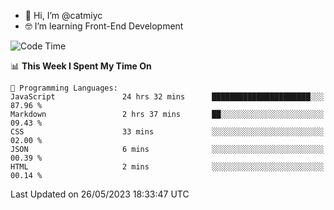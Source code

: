 - 👋 Hi, I’m @catmiyc
- 🤓 I’m learning Front-End Development

<!---
catmiyc/catmiyc is a ✨ special ✨ repository because its `README.md` (this file) appears on your GitHub profile.
You can click the Preview link to take a look at your changes.
--->


<!--START_SECTION:waka-->
![Code Time](http://img.shields.io/badge/Code%20Time-237%20hrs%2025%20mins-blue)

📊 **This Week I Spent My Time On** 

```text
💬 Programming Languages: 
JavaScript               24 hrs 32 mins      ██████████████████████░░░   87.96 % 
Markdown                 2 hrs 37 mins       ██░░░░░░░░░░░░░░░░░░░░░░░   09.43 % 
CSS                      33 mins             ░░░░░░░░░░░░░░░░░░░░░░░░░   02.00 % 
JSON                     6 mins              ░░░░░░░░░░░░░░░░░░░░░░░░░   00.39 % 
HTML                     2 mins              ░░░░░░░░░░░░░░░░░░░░░░░░░   00.14 % 
```


 Last Updated on 26/05/2023 18:33:47 UTC
<!--END_SECTION:waka-->
